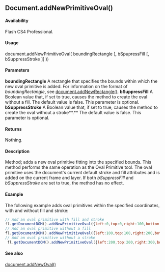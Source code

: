 ## Document.addNewPrimitiveOval()

#### Availability

Flash CS4 Professional.

#### Usage

document.addNewPrimitiveOval( boundingRectangle [, bSpupressFill [, bSuppressStroke ]] ))

#### Parameters

**boundingRectangle** A rectangle that specifies the bounds within which the new oval primitive is added. For information on the format of *boundingRectangle*, see [document.addNewRectangle()](../Document_object/docume10.md).
**bSuppressFill** A Boolean value that, if set to true, causes the method to create the oval without a fill. The default value is false. This parameter is optional.
**bSuppressStroke** A Boolean value that, if set to true, causes the method to create the oval without a stroke**.** The default value is false. This parameter is optional.

#### Returns

Nothing.

#### Description

Method; adds a new oval primitive fitting into the specified bounds. This method performs the same operation as the Oval Primitive tool. The oval primitive uses the document's current default stroke and fill attributes and is added on the current frame and layer. If both *bSuppressFill* and *bSuppressStroke* are set to true, the method has no effect.

#### Example


The following example adds oval primitives within the specified coordinates, with and without fill and stroke:

```javascript
// Add an oval primitive with fill and stroke 
fl.getDocumentDOM().addNewPrimitiveOval({left:0,top:0,right:100,bottom:100});
// Add an oval primitive without a fill 
fl.getDocumentDOM().addNewPrimitiveOval({left:100,top:100,right:200,bottom:200}, true);
// Add an oval primitive without a stroke
 fl.getDocumentDOM().addNewPrimitiveOval({left:200,top:200,right:300,bottom:300},false,true);

```
#### See also

[document.addNewOval()](../Document_object/documen6.md)
